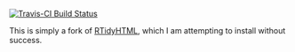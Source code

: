 [![Travis-CI Build Status](https://travis-ci.org/aammd/RTidyHTML.png?branch=master)](https://travis-ci.org/aammd/RTidyHTML)

This is simply a fork of [RTidyHTML](http://www.omegahat.org/RTidyHTML/), which I am attempting to install without success.